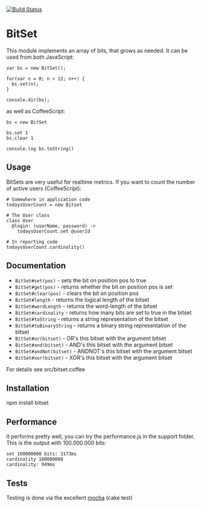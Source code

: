  [![Build Status](https://secure.travis-ci.org/tdegrunt/bitset.png)](http://travis-ci.org/tdegrunt/bitset)

BitSet
======
This module implements an array of bits, that grows as needed. It can be used from both JavaScript: 

    var bs = new BitSet();

    for(var n = 0; n < 12; n++) {
      bs.set(n);
    }

    console.dir(bs);

as well as CoffeeScript:

    bs = new BitSet

    bs.set 1
    bs.clear 1

    console.log bs.toString()
  
Usage
-----
BitSets are very useful for realtime metrics. If you want to count the number of active users (CoffeeScript):

    # Somewhere in application code
    todaysUserCount = new Bitset
        
    # The User class
    class User
      @login: (userName, password) ->
        todaysUserCount.set @userId
        
    # In reporting code
    todaysUserCount.cardinality()
    
Documentation
-------------

* `BitSet#set(pos)` - sets the bit on position pos to true
* `BitSet#get(pos)` - returns whether the bit on position pos is set
* `BitSet#clear(pos)` - clears the bit on position pos
* `BitSet#length` - returns the logical length of the bitset
* `BitSet#wordLength` - returns the word-length of the bitset
* `BitSet#cardinality` - returns how many bits are set to true in the bitset
* `BitSet#toString` - returns a string representation of the bitset
* `BitSet#toBinaryString` - returns a binary string representation of the bitset
* `BitSet#or(bitset)` - OR's this bitset with the argument bitset
* `BitSet#and(bitset)` - AND's this bitset with the argument bitset
* `BitSet#andNot(bitset)` - ANDNOT's this bitset with the argument bitset
* `BitSet#xor(bitset)` - XOR's this bitset with the argument bitset

For details see src/bitset.coffee

Installation
------------
npm install bitset

Performance
-----------
It performs pretty well, you can try the performance.js in the support folder. This is the output with 100.000.000 bits:

    set 100000000 bits: 3173ms
    cardinality 100000000
    cardinality: 949ms

Tests
-----
Testing is done via the excellent [mocha](http://visionmedia.github.com/mocha) (cake test)